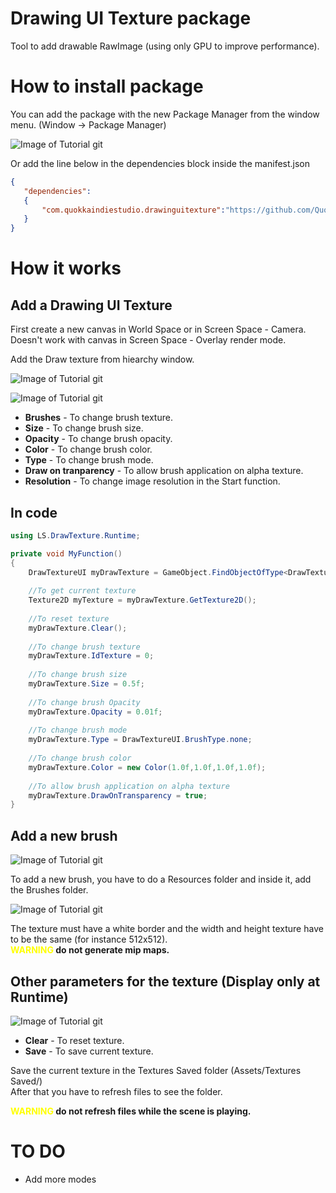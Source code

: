 # Drawing UI Texture package
 Tool to add drawable RawImage (using only GPU to improve performance).
 
# How to install package
You can add the package with the new Package Manager from the window menu. (Window -> Package Manager)

![Image of Tutorial git](https://github.com/Quokka-Indie-Studio/Drawing-UI-Texture-package/blob/main/Images/gitTuto.png)

Or add the line below in the dependencies block inside the manifest.json

```json
{
   "dependencies": 
   {
       "com.quokkaindiestudio.drawinguitexture":"https://github.com/Quokka-Indie-Studio/Drawing-UI-Texture-package.git"
   }
}
```

# How it works
## Add a Drawing UI Texture 
First create a new canvas in World Space or in Screen Space - Camera.<br>
Doesn't work with canvas in Screen Space - Overlay render mode.<br>

Add the Draw texture from hiearchy window.

![Image of Tutorial git](https://github.com/Quokka-Indie-Studio/Drawing-UI-Texture-package/blob/main/Images/gitTuto1.png)

![Image of Tutorial git](https://github.com/Quokka-Indie-Studio/Drawing-UI-Texture-package/blob/main/Images/gitTuto2.PNG)

* **Brushes** - To change brush texture.
* **Size** - To change brush size.
* **Opacity** - To change brush opacity.
* **Color** - To change brush color.
* **Type** - To change brush mode.
* **Draw on tranparency** - To allow brush application on alpha texture.
* **Resolution** - To change image resolution in the Start function.

## In code

```C#
using LS.DrawTexture.Runtime;

private void MyFunction()
{
    DrawTextureUI myDrawTexture = GameObject.FindObjectOfType<DrawTextureUI>();
    
    //To get current texture
    Texture2D myTexture = myDrawTexture.GetTexture2D();
    
    //To reset texture
    myDrawTexture.Clear();
    
    //To change brush texture
    myDrawTexture.IdTexture = 0;
    
    //To change brush size
    myDrawTexture.Size = 0.5f;
    
    //To change brush Opacity
    myDrawTexture.Opacity = 0.01f;
    
    //To change brush mode
    myDrawTexture.Type = DrawTextureUI.BrushType.none;
    
    //To change brush color
    myDrawTexture.Color = new Color(1.0f,1.0f,1.0f,1.0f);
    
    //To allow brush application on alpha texture
    myDrawTexture.DrawOnTransparency = true;
}
```

## Add a new brush

![Image of Tutorial git](https://github.com/Quokka-Indie-Studio/Drawing-UI-Texture-package/blob/main/Images/gitTuto3.PNG)

To add a new brush, you have to do a Resources folder and inside it, add the Brushes folder.

![Image of Tutorial git](https://github.com/Quokka-Indie-Studio/Drawing-UI-Texture-package/blob/main/Images/gitTuto5.PNG)

The texture must have a white border and the width and height texture have to be the same (for instance 512x512).<br>
**<font color="yellow">WARNING</font> do not generate mip maps.**

## Other parameters for the texture (Display only at Runtime)

![Image of Tutorial git](https://github.com/Quokka-Indie-Studio/Drawing-UI-Texture-package/blob/main/Images/gitTuto4.PNG)

* **Clear** - To reset texture.
* **Save** - To save current texture.

Save the current texture in the Textures Saved folder (Assets/Textures Saved/)<br>
After that you have to refresh files to see the folder.<br>

**<font color="yellow">WARNING</font> do not refresh files while the scene is playing.**

# TO DO

* Add more modes

